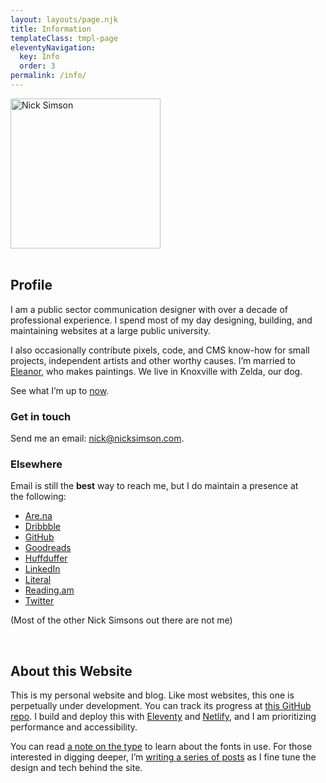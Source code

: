 ```yaml
---
layout: layouts/page.njk
title: Information
templateClass: tmpl-page
eleventyNavigation:
  key: Info
  order: 3
permalink: /info/
---
```


<div class="row">

<div class="grid-fourth grid-last flow">
<div class="bg-color-cycle img-circle" style="max-width:240px">
        <img src="/img/misc/diffuse-nick-profile-blue.png" alt="Nick Simson" width="240" class="img-circle img-multiply"/>
        </div>
&nbsp;
</div>

<div class="grid-three-fourths flow">

## Profile

I am a public sector communication designer with over a decade of professional experience. I spend most of my day designing, building, and maintaining websites at a large public university.

I also occasionally contribute pixels, code, and CMS know-how for small projects, independent artists and other worthy causes. I’m married to [Eleanor](https://eleanoraldrich.com), who makes paintings. We live in Knoxville with Zelda, our dog.

See what I’m up to [now](/now/).

### Get in touch

Send me an email: [nick@nicksimson.com](mailto:nick@nicksimson.com).

### Elsewhere

Email is still the <strong>best</strong> way to reach me, but I do maintain a presence at the&nbsp;following:

<div class="list-multi-col">

- [Are.na](https://www.are.na/nick-simson)
- [Dribbble](https://dribbble.com/nsmsn/)
- [GitHub](https://github.com/nsmsn)
- [Goodreads](https://goodreads.com/nsmsn)
- [Huffduffer](https://huffduffer.com/nsmsn)
- [LinkedIn](https://www.linkedin.com/in/nsmsn/)
- [Literal](https://literal.club/nsmsn)
- [Reading.am](https://reading.am/nsmsn)
- [Twitter](https://twitter.com/nsmsn)

</div>

(Most of the other Nick Simsons out there are not me)

&nbsp;

## About this Website

This is my personal website and blog. Like most websites, this one is perpetually under development. You can track its progress at [this GitHub repo](https://github.com/nsmsn/nicksimsondotcom). I build and deploy this with [Eleventy](https://11ty.dev/) and [Netlify](https://netlify.com), and I am prioritizing performance and accessibility.

You can read [a note on the type](/type) to learn about the fonts in use. For those interested in digging deeper, I’m [writing a series of posts](/tags/redesign/) as I fine tune the design and tech behind the site.

</div>

</div>
